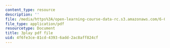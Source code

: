 ```yaml
---
content_type: resource
description: ''
file: /media/https%3A/open-learning-course-data-rc.s3.amazonaws.com/6-042j-mathematics-for-computer-science-spring-2015/4f6fe3ce81cd43936add2ac8aff824cf_Y9Blo_G-Mvg.pdf
file_type: application/pdf
resourcetype: Document
title: 3play pdf file
uid: 4f6fe3ce-81cd-4393-6add-2ac8aff824cf
---
```

